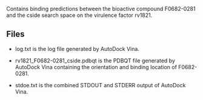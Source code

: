 Contains binding predictions between the bioactive compound F0682-0281 and the cside search space on the virulence factor rv1821.

## Files

- log.txt is the log file generated by AutoDock Vina.

- rv1821_F0682-0281_cside.pdbqt is the PDBQT file generated by AutoDock Vina containing the orientation and binding location of F0682-0281.

- stdoe.txt is the combined STDOUT and STDERR output of AutoDock Vina.

